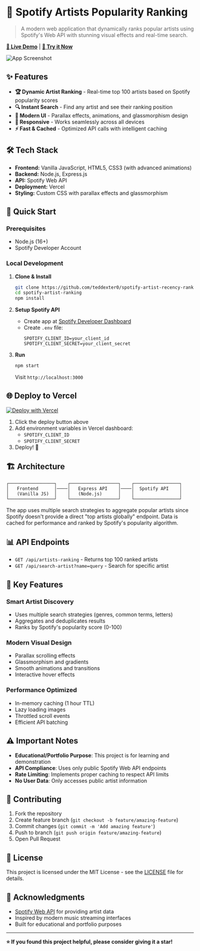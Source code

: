 # 🎵 Spotify Artists Popularity Ranking

> A modern web application that dynamically ranks popular artists using Spotify's Web API with stunning visual effects and real-time search.

[**🚀 Live Demo**](@https://spotify-artist-recency-ranker-2nxdyonbx.vercel.app/) | [**📱 Try it Now**](@https://spotify-artist-recency-ranker-2nxdyonbx.vercel.app/)

![App Screenshot](https://via.placeholder.com/800x400/1DB954/FFFFFF?text=Replace+with+actual+screenshot)

## ✨ Features

- **🏆 Dynamic Artist Ranking** - Real-time top 100 artists based on Spotify popularity scores
- **🔍 Instant Search** - Find any artist and see their ranking position
- **🎨 Modern UI** - Parallax effects, animations, and glassmorphism design
- **📱 Responsive** - Works seamlessly across all devices
- **⚡ Fast & Cached** - Optimized API calls with intelligent caching

## 🛠️ Tech Stack

- **Frontend:** Vanilla JavaScript, HTML5, CSS3 (with advanced animations)
- **Backend:** Node.js, Express.js
- **API:** Spotify Web API
- **Deployment:** Vercel
- **Styling:** Custom CSS with parallax effects and glassmorphism

## 🚀 Quick Start

### Prerequisites
- Node.js (16+)
- Spotify Developer Account

### Local Development

1. **Clone & Install**
   ```bash
   git clone https://github.com/teddexter0/spotify-artist-recency-ranker.git
   cd spotify-artist-ranking
   npm install
   ```

2. **Setup Spotify API**
   - Create app at [Spotify Developer Dashboard](https://developer.spotify.com/dashboard)
   - Create `.env` file:
     ```env
     SPOTIFY_CLIENT_ID=your_client_id
     SPOTIFY_CLIENT_SECRET=your_client_secret
     ```

3. **Run**
   ```bash
   npm start
   ```
   Visit `http://localhost:3000`

## 🌐 Deploy to Vercel

[![Deploy with Vercel](https://vercel.com/button)](https://vercel.com/new/clone?repository-url=https%3A%2F%2Fgithub.com%2Fyourusername%2Fspotify-artist-ranking)

1. Click the deploy button above
2. Add environment variables in Vercel dashboard:
   - `SPOTIFY_CLIENT_ID`
   - `SPOTIFY_CLIENT_SECRET`
3. Deploy! 🎉

## 🏗️ Architecture

```
┌─────────────────┐    ┌──────────────────┐    ┌─────────────────┐
│   Frontend      │────│   Express API    │────│  Spotify API    │
│   (Vanilla JS)  │    │   (Node.js)      │    │                 │
└─────────────────┘    └──────────────────┘    └─────────────────┘
```

The app uses multiple search strategies to aggregate popular artists since Spotify doesn't provide a direct "top artists globally" endpoint. Data is cached for performance and ranked by Spotify's popularity algorithm.

## 📊 API Endpoints

- `GET /api/artists-ranking` - Returns top 100 ranked artists
- `GET /api/search-artist?name=query` - Search for specific artist

## 🎨 Key Features

### Smart Artist Discovery
- Uses multiple search strategies (genres, common terms, letters)
- Aggregates and deduplicates results
- Ranks by Spotify's popularity score (0-100)

### Modern Visual Design
- Parallax scrolling effects
- Glassmorphism and gradients
- Smooth animations and transitions
- Interactive hover effects

### Performance Optimized
- In-memory caching (1 hour TTL)
- Lazy loading images
- Throttled scroll events
- Efficient API batching

## ⚠️ Important Notes

- **Educational/Portfolio Purpose**: This project is for learning and demonstration
- **API Compliance**: Uses only public Spotify Web API endpoints
- **Rate Limiting**: Implements proper caching to respect API limits
- **No User Data**: Only accesses public artist information

## 🤝 Contributing

1. Fork the repository
2. Create feature branch (`git checkout -b feature/amazing-feature`)
3. Commit changes (`git commit -m 'Add amazing feature'`)
4. Push to branch (`git push origin feature/amazing-feature`)
5. Open Pull Request

## 📝 License

This project is licensed under the MIT License - see the [LICENSE](LICENSE) file for details.

## 🙏 Acknowledgments

- [Spotify Web API](https://developer.spotify.com/documentation/web-api/) for providing artist data
- Inspired by modern music streaming interfaces
- Built for educational and portfolio purposes

---

**⭐ If you found this project helpful, please consider giving it a star!**